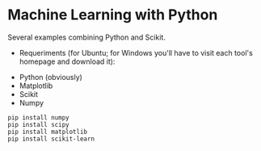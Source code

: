 # Machine Learning with Python

Several examples combining Python and Scikit.

* Requeriments (for Ubuntu; for Windows you'll have to visit each tool's homepage and download it):
 - Python (obviously)
 - Matplotlib
 - Scikit
 - Numpy
```
pip install numpy
pip install scipy
pip install matplotlib
pip install scikit-learn
```
